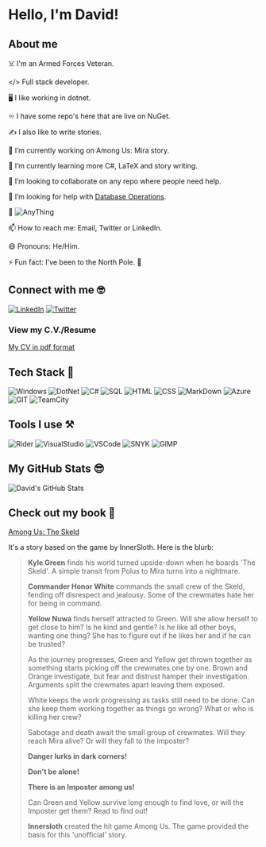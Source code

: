 <!--
**Daeer-Projects/Daeer-Projects** is a ✨ _special_ ✨ repository because its `README.md` (this file) appears on your GitHub profile.

Here are some ideas to get you started:

- 🔭 I’m currently working on ...
- 🌱 I’m currently learning ...
- 👯 I’m looking to collaborate on ...
- 🤔 I’m looking for help with ...
- 💬 Ask me about ...
- 📫 How to reach me: ...
- 😄 Pronouns: ...
- ⚡ Fun fact: ...
-->

# Hello, I'm David!

## About me

☠️ I'm an Armed Forces Veteran.

</> Full stack developer.

🖥️ I like working in dotnet.

♾️ I have some repo's here that are live on NuGet.

✍️ I also like to write stories.

🔭 I’m currently working on Among Us: Mira story.

🌱 I’m currently learning more C#, LaTeX and story writing.

👯 I’m looking to collaborate on any repo where people need help.

🤔 I’m looking for help with [Database Operations](https://github.com/Daeer-Projects/DatabaseOperations).

💬 ![AnyThing](https://img.shields.io/badge/Ask%20me-anything-1abc9c.svg)

📫 How to reach me: Email, Twitter or LinkedIn.

😄 Pronouns: He/Him.

⚡ Fun fact: I've been to the North Pole. 💈

## Connect with me 🤓

[<img alt="LinkedIn" src="https://img.shields.io/badge/LinkedIn-0077B5?style=for-the-badge&logo=linkedin&logoColor=white" />](https://www.linkedin.com/in/david-clark-95840361/)
[<img alt="Twitter" src="https://img.shields.io/badge/Twitter-1DA1F2?style=for-the-badge&logo=twitter&logoColor=white" />](https://twitter.com/CoderDaeer)

### View my C.V./Resume

[My CV in pdf format](https://github.com/Daeer-Projects/Daeer-Projects/releases/download/2023/DavidClark.pdf)

## Tech Stack 🚀

![Windows](https://img.shields.io/badge/Windows-0078D6?style=for-the-badge&logo=windows&logoColor=white)
![DotNet](https://img.shields.io/badge/.NET-5C2D91?style=for-the-badge&logo=.net&logoColor=white)
![C#](https://img.shields.io/badge/C%23-239120?style=for-the-badge&logo=c-sharp&logoColor=white)
![SQL](https://img.shields.io/badge/Microsoft%20SQL%20Server-CC2927?style=for-the-badge&logo=microsoft%20sql%20server&logoColor=white)
![HTML](https://img.shields.io/badge/HTML5-E34F26?style=for-the-badge&logo=html5&logoColor=white)
![CSS](https://img.shields.io/badge/CSS3-1572B6?style=for-the-badge&logo=css3&logoColor=white)
![MarkDown](https://img.shields.io/badge/Markdown-000000?style=for-the-badge&logo=markdown&logoColor=white)
![Azure](https://img.shields.io/badge/Azure_DevOps-0078D7?style=for-the-badge&logo=azure-devops&logoColor=white)
![GIT](https://img.shields.io/badge/GIT-E44C30?style=for-the-badge&logo=git&logoColor=white)
![TeamCity](https://img.shields.io/badge/TeamCity-000000?style=for-the-badge&logo=TeamCity&logoColor=white)

## Tools I use ⚒️

![Rider](https://img.shields.io/badge/Rider-000000?style=for-the-badge&logo=Rider&logoColor=white)
![VisualStudio](https://img.shields.io/badge/Visual_Studio-5C2D91?style=for-the-badge&logo=visual%20studio&logoColor=white)
![VSCode](https://img.shields.io/badge/Visual_Studio_Code-0078D4?style=for-the-badge&logo=visual%20studio%20code&logoColor=white)
![SNYK](https://img.shields.io/badge/Snyk-4C4A73?style=for-the-badge&logo=snyk&logoColor=white)
![GIMP](https://img.shields.io/badge/gimp-5C5543?style=for-the-badge&logo=gimp&logoColor=white)

## My GitHub Stats 😎

![David's GitHub Stats](https://github-readme-stats.vercel.app/api?username=Daeer-Projects&theme=onedark&show_icons=true)

## Check out my book 📖

[Among Us: The Skeld](https://www.amazon.co.uk/dp/B09WLFX92N)

It's a story based on the game by InnerSloth. Here is the blurb:

> **Kyle Green** finds his world turned upside-down when he boards 'The Skeld'. A simple transit from Polus to Mira turns into a nightmare.
>
> **Commander Honor White** commands the small crew of the Skeld, fending off disrespect and jealousy. Some of the crewmates hate her for being in command.
>
> **Yellow Nuwa** finds herself attracted to Green. Will she allow herself to get close to him? Is he kind and gentle? Is he like all other boys, wanting one thing? She has to figure out if he likes her and if he can be trusted?
> 
> As the journey progresses, Green and Yellow get thrown together as something starts picking off the crewmates one by one. Brown and Orange investigate, but fear and distrust hamper their investigation. Arguments split the crewmates apart leaving them exposed.
>
> White keeps the work progressing as tasks still need to be done. Can she keep them working together as things go wrong? What or who is killing her crew?
>
> Sabotage and death await the small group of crewmates. Will they reach Mira alive? Or will they fall to the imposter?
>
>
> **Danger lurks in dark corners!**
>
> **Don't be alone!**
>
> **There is an Imposter among us!**
>
> Can Green and Yellow survive long enough to find love, or will the Imposter get them? Read to find out!
>
>
> **Innersloth** created the hit game Among Us. The game provided the basis for this 'unofficial' story.
